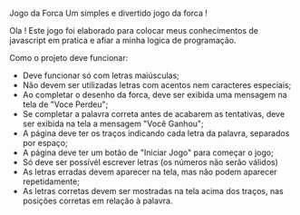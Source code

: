 Jogo da Forca
Um simples e divertido jogo da forca !

Ola ! Este jogo foi elaborado para colocar meus conhecimentos de javascript em pratica e afiar a minha logica de programação.

Como o projeto deve funcionar:

- Deve funcionar só com letras maiúsculas;
- Não devem ser utilizadas letras com acentos nem caracteres especiais;
- Ao completar o desenho da forca, deve ser exibida uma mensagem na tela de "Voce Perdeu";
- Se completar a palavra correta antes de acabarem as tentativas, deve ser exibida na tela a mensagem "Você Ganhou";
- A página deve ter os traços indicando cada letra da palavra, separados por espaço;
- A página deve ter um botão de "Iniciar Jogo" para começar o jogo;
- Só deve ser possívél escrever letras (os números não serão válidos)
- As letras erradas devem aparecer na tela, mas não podem aparecer repetidamente;
- As letras corretas devem ser mostradas na tela acima dos traços, nas posições corretas em relação à palavra.
